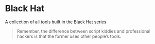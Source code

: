 # Black Hat

A collection of all tools built in the Black Hat series

> Remember, the difference between script kiddies and professional hackers is that the former uses other people’s tools. 

